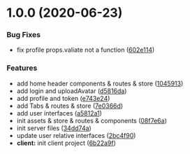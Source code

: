 # 1.0.0 (2020-06-23)


### Bug Fixes

* fix profile props.valiate not a function ([602e114](https://gitee.com/StellaYangFan/react-training-camp/commits/602e1145f57f82c9e2edfa9f3d7aface30d09ba0))


### Features

* add home header components & routes & store ([1045913](https://gitee.com/StellaYangFan/react-training-camp/commits/10459136cc204d71ed22921ac8731b1be445c610))
* add login and uploadAvatar ([d5816da](https://gitee.com/StellaYangFan/react-training-camp/commits/d5816daf9f8037a8b859d299d07d4e0b378c6fcb))
* add profile and token ([e743e24](https://gitee.com/StellaYangFan/react-training-camp/commits/e743e24a909c9ac1b1314c7aa09dc48842ace856))
* add Tabs & routes & store ([7e0366d](https://gitee.com/StellaYangFan/react-training-camp/commits/7e0366dfb0a54552c07fd962f9c35f132ad3a3b2))
* add user interfaces ([a5812a1](https://gitee.com/StellaYangFan/react-training-camp/commits/a5812a16053687bbe67e9d7457d6aab233e5adaa))
* init assets & store & routes & components ([08f7e6a](https://gitee.com/StellaYangFan/react-training-camp/commits/08f7e6a8000a8f951608bb08db5f0072adeeecd4))
* init server files ([34dd74a](https://gitee.com/StellaYangFan/react-training-camp/commits/34dd74a41216056828559b9cae9fca9bf294072b))
* update user relative interfaces ([2bc4f90](https://gitee.com/StellaYangFan/react-training-camp/commits/2bc4f904df926f4f98195d3240e380b4042fa708))
* **client:** init client project ([6b22a9f](https://gitee.com/StellaYangFan/react-training-camp/commits/6b22a9fe32eec0ac7b73d2a1c8f4e234d595cdc2))



